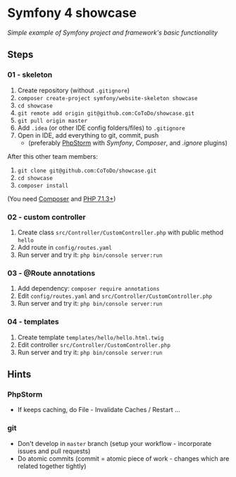 # Symfony 4 showcase

*Simple example of Symfony project and framework's basic functionality*

## Steps

### 01 - skeleton

1. Create repository (without `.gitignore`)
2. `composer create-project symfony/website-skeleton showcase`
3. `cd showcase`
4. `git remote add origin git@github.com:CoToDo/showcase.git`
5. `git pull origin master`
6. Add `.idea` (or other IDE config folders/files) to `.gitignore` 
7. Open in IDE, add everything to git, commit, push
   * (preferably [PhpStorm](https://www.jetbrains.com/phpstorm/) with *Symfony*, *Composer*, and *.ignore* plugins)
   
After this other team members:

1. `git clone git@github.com:CoToDo/showcase.git`
2. `cd showcase`
3. `composer install`

(You need [Composer](https://getcomposer.org) and [PHP 7.1.3+](https://symfony.com/doc/current/reference/requirements.html))

### 02 - custom controller

1. Create class `src/Controller/CustomController.php` with public method `hello`
2. Add route in `config/routes.yaml`
3. Run server and try it: `php bin/console server:run`

### 03 - @Route annotations

1. Add dependency: `composer require annotations`
2. Edit `config/routes.yaml` and `src/Controller/CustomController.php`
3. Run server and try it: `php bin/console server:run`

### 04 - templates

1. Create template `templates/hello/hello.html.twig`
2. Edit controller `src/Controller/CustomController.php`
3. Run server and try it: `php bin/console server:run`

## Hints

### PhpStorm

* If keeps caching, do File - Invalidate Caches / Restart ...

### git

* Don't develop in `master` branch (setup your workflow - incorporate issues and pull requests)
* Do atomic commits (commit = atomic piece of work - changes which are related together tightly)
